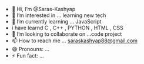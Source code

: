 - 👋 Hi, I’m @Saras-Kashyap
- 👀 I’m interested in ... learning new tech 
- 🌱 I’m currently learning ... JavaScript
-  i have learnd C , C++ , PYTHON , HTML , CSS
- 💞️ I’m looking to collaborate on ...code project
- 📫 How to reach me ... saraskashyap88@gmail.com
- 😄 Pronouns: ...
- ⚡ Fun fact: ...

<!---
Saras-Kashyap/Saras-Kashyap is a ✨ special ✨ repository because its `README.md` (this file) appears on your GitHub profile.
You can click the Preview link to take a look at your changes.
--->
